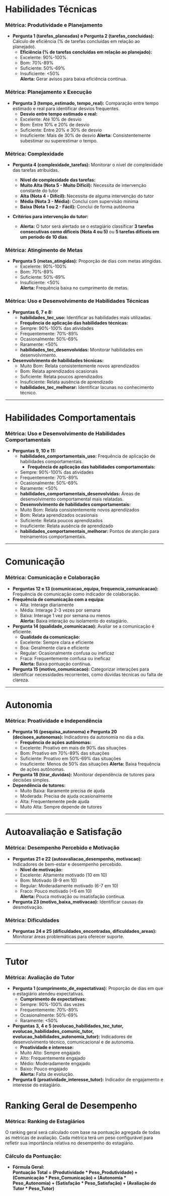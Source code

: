 # Habilidades Técnicas

### **Métrica: Produtividade e Planejamento**
- **Pergunta 1 (tarefas_planeadas) e Pergunta 2 (tarefas_concluidas):** 
  Cálculo de eficiência (% de tarefas concluídas em relação ao planejado). 
  - **Eficiência (% de tarefas concluídas em relação ao planejado):**  
  - Excelente: 90%-100%  
  - Bom: 70%-89%  
  - Suficiente: 50%-69%  
  - Insuficiente: <50%  
  **Alerta:** Gerar avisos para baixa eficiência contínua.

### **Métrica: Planejamento x Execução**
- **Pergunta 3 (tempo_estimado, tempo_real):** 
  Comparação entre tempo estimado e real para identificar desvios frequentes.  
  - **Desvio entre tempo estimado e real:**  
  - Excelente: Até 10% de desvio  
  - Bom: Entre 10% e 20% de desvio  
  - Suficiente: Entre 20% e 30% de desvio  
  - Insuficiente: Mais de 30% de desvio 
  **Alerta:** Consistentemente subestimar ou superestimar o tempo.

### **Métrica: Complexidade**
- **Pergunta 4 (complexidade_tarefas):** 
  Monitorar o nível de complexidade das tarefas atribuídas.  
  - **Nível de complexidade das tarefas:**  
  - **Muito Alta (Nota 5 - Muito Difícil):** Necessita de intervenção constante do tutor  
  - **Alta (Nota 4 - Difícil):** Necessita de alguma intervenção do tutor  
  - **Média (Nota 3 - Média):** Conclui com supervisão mínima  
  - **Baixa (Nota 1 ou 2 - Fácil):** Conclui de forma autônoma  

- **Critérios para intervenção do tutor:**  
  - **Alerta:** O tutor será alertado se o estagiário classificar **3 tarefas consecutivas como difíceis (Nota 4 ou 5)** ou **5 tarefas difíceis em um período de 10 dias**.  


### **Métrica: Atingimento de Metas**
- **Pergunta 5 (metas_atingidas):** 
  Proporção de dias com metas atingidas.
  - Excelente: 90%-100%  
  - Bom: 70%-89%  
  - Suficiente: 50%-69%  
  - Insuficiente: <50%    
  **Alerta:** Frequência baixa no cumprimento de metas.

### **Métrica: Uso e Desenvolvimento de Habilidades Técnicas**
- **Perguntas 6, 7 e 8:**
  - **habilidades_tec_uso:** Identificar as habilidades mais utilizadas.
  - **Frequência de aplicação das habilidades técnicas:**  
  - Sempre: 90%-100% das atividades  
  - Frequentemente: 70%-89%  
  - Ocasionalmente: 50%-69%  
  - Raramente: <50%  
  - **habilidades_tec_desenvolvidas:** Monitorar habilidades em desenvolvimento.
- **Desenvolvimento de habilidades técnicas:**  
  - Muito Bom: Relata consistentemente novos aprendizados  
  - Bom: Relata aprendizados ocasionais  
  - Suficiente: Relata poucos aprendizados  
  - Insuficiente: Relata ausência de aprendizado 
  - **habilidades_tec_melhorar:** Identificar lacunas no conhecimento técnico.

---

# Habilidades Comportamentais

### **Métrica: Uso e Desenvolvimento de Habilidades Comportamentais**
- **Perguntas 9, 10 e 11:**
  - **habilidades_comportamentais_uso:** Frequência de aplicação de habilidades comportamentais.
    - **Frequência de aplicação das habilidades comportamentais:**  
  - Sempre: 90%-100% das atividades  
  - Frequentemente: 70%-89%  
  - Ocasionalmente: 50%-69%  
  - Raramente: <50%  
  - **habilidades_comportamentais_desenvolvidas:** Áreas de desenvolvimento comportamental mais relatadas.
  - **Desenvolvimento de habilidades comportamentais:**  
  - Muito Bom: Relata consistentemente novos aprendizados  
  - Bom: Relata aprendizados ocasionais  
  - Suficiente: Relata poucos aprendizados  
  - Insuficiente: Relata ausência de aprendizado 
  - **habilidades_comportamentais_melhorar:** Pontos de atenção para treinamentos comportamentais.

---

# Comunicação

### **Métrica: Comunicação e Colaboração**
- **Perguntas 12 e 13 (comunicacao_equipa, frequencia_comunicacao):** 
  Frequência de comunicação como indicador de colaboração.  
- **Frequência de comunicação com a equipa:**  
  - Alta: Interage diariamente  
  - Média: Interage 2-3 vezes por semana  
  - Baixa: Interage 1 vez por semana ou menos   
  **Alerta:** Baixa interação ou isolamento do estagiário.
- **Pergunta 14 (qualidade_comunicacao):** 
  Avaliar se a comunicação é eficiente.  
  - **Qualidade da comunicação:**  
  - Excelente: Sempre clara e eficiente  
  - Boa: Geralmente clara e eficiente  
  - Regular: Ocasionalmente confusa ou ineficaz  
  - Fraca: Frequentemente confusa ou ineficaz  
  **Alerta:** Baixa pontuação contínua.
- **Pergunta 15 (motivo_comunicacao):** 
  Categorizar interações para identificar necessidades recorrentes, como dúvidas técnicas ou falta de clareza.

---

# Autonomia

### **Métrica: Proatividade e Independência**
- **Pergunta 16 (pesquisa_autonoma) e Pergunta 20 (decisoes_autonomas):** 
  Indicadores da autonomia no dia a dia.
  - **Frequência de ações autônomas:**  
  - Excelente: Proativo em mais de 90% das situações  
  - Bom: Proativo em 70%-89% das situações  
  - Suficiente: Proativo em 50%-69% das situações  
  - Insuficiente: Menos de 50% das situações
  **Alerta:** Baixa frequência de ações autônomas.
- **Pergunta 18 (tirar_duvidas):** 
  Monitorar dependência de tutores para decisões simples.
- **Dependência de tutores:**  
  - Muito Baixa: Raramente precisa de ajuda  
  - Moderada: Precisa de ajuda ocasionalmente  
  - Alta: Frequentemente pede ajuda  
  - Muito Alta: Sempre depende de tutores 
---

# Autoavaliação e Satisfação

### **Métrica: Desempenho Percebido e Motivação**
- **Perguntas 21 e 22 (autoavaliacao_desempenho, motivacao):** 
  Indicadores de bem-estar e desempenho percebido. 
  - **Nível de motivação:**  
  - Excelente: Altamente motivado (10 em 10)  
  - Bom: Motivado (8-9 em 10)  
  - Regular: Moderadamente motivado (6-7 em 10)  
  - Fraco: Pouco motivado (<6 em 10)  
  **Alerta:** Pouca motivação ou insatisfação contínua.
- **Pergunta 23 (motivo_baixa_motivacao):** 
  Identificar causas da desmotivação.

### **Métrica: Dificuldades**
- **Perguntas 24 e 25 (dificuldades_encontradas, dificuldades_areas):** 
  Monitorar áreas problemáticas para oferecer suporte.

---

# Tutor

### **Métrica: Avaliação do Tutor**
- **Pergunta 1 (cumprimento_de_expectativas):** 
  Proporção de dias em que o estagiário atendeu expectativas.
  - **Cumprimento de expectativas:**  
  - Sempre: 90%-100% das vezes  
  - Frequentemente: 70%-89%  
  - Ocasionalmente: 50%-69%  
  - Raramente: <50%  
- **Perguntas 3, 4 e 5 (evolucao_habilidades_tec_tutor, evolucao_habilidades_comunic_tutor, evolucao_habilidades_autonomia_tutor):** 
  Indicadores de desenvolvimento técnico, comunicacional e de autonomia.  
  - **Proatividade e interesse:**  
  - Muito Alto: Sempre engajado  
  - Alto: Frequentemente engajado  
  - Médio: Moderadamente engajado  
  - Baixo: Pouco engajado  
  **Alerta:** Falta de evolução.
- **Pergunta 6 (proatividade_interesse_tutor):** 
  Indicador de engajamento e interesse do estagiário.



# Ranking Geral de Desempenho

### **Métrica: Ranking de Estagiários**
O ranking geral será calculado com base na pontuação agregada de todas as métricas de avaliação. Cada métrica terá um peso configurável para refletir sua importância relativa no desempenho do estagiário.

### **Cálculo da Pontuação:**
- **Fórmula Geral:**  
  **Pontuação Total = (Produtividade * Peso_Produtividade) + (Comunicação * Peso_Comunicação) + (Autonomia * Peso_Autonomia) + (Satisfação * Peso_Satisfação) + (Avaliação do Tutor * Peso_Tutor)**

